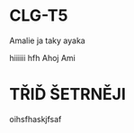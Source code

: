 
# CLG-T5





Amalie
ja taky
ayaka



hiiiiii
 hfh
 Ahoj Ami
 


<html>

<head>
<title>tridsetrneji</title>
</head>

<body>
<div>
<h1>TŘIĎ ŠETRNĚJI</h1>
</div>
</body>

</html>

oihsfhaskjfsaf